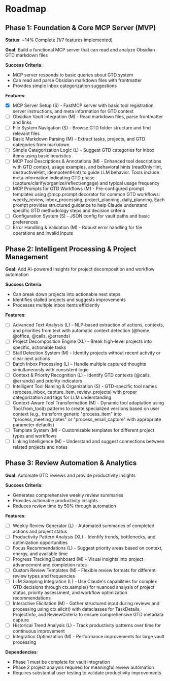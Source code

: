 # Roadmap

## Phase 1: Foundation & Core MCP Server (MVP)
**Status**: ~14% Complete (1/7 features implemented)

**Goal**: Build a functional MCP server that can read and analyze Obsidian GTD markdown files

**Success Criteria**:
- MCP server responds to basic queries about GTD system
- Can read and parse Obsidian markdown files with frontmatter
- Provides simple inbox categorization suggestions

**Features**:
- [x] MCP Server Setup (S) - FastMCP server with basic tool registration, server instructions, and meta information for GTD context
- [ ] Obsidian Vault Integration (M) - Read markdown files, parse frontmatter and links
- [ ] File System Navigation (S) - Browse GTD folder structure and find relevant files
- [ ] Basic Markdown Parsing (M) - Extract tasks, projects, and GTD categories from markdown
- [ ] Simple Categorization Logic (L) - Suggest GTD categories for inbox items using basic heuristics
- [ ] MCP Tool Descriptions & Annotations (M) - Enhanced tool descriptions with GTD context, usage examples, and behavioral hints (readOnlyHint, destructiveHint, idempotentHint) to guide LLM behavior. Tools include meta information indicating GTD phase (capture/clarify/organize/reflect/engage) and typical usage frequency
- [ ] MCP Prompts for GTD Workflows (M) - Pre-configured prompt templates using @mcp.prompt decorator for common GTD workflows: weekly_review, inbox_processing, project_planning, daily_planning. Each prompt provides structured guidance to help Claude understand specific GTD methodology steps and decision criteria
- [ ] Configuration System (S) - JSON config for vault paths and basic preferences
- [ ] Error Handling & Validation (M) - Robust error handling for file operations and invalid inputs

## Phase 2: Intelligent Processing & Project Management
**Goal**: Add AI-powered insights for project decomposition and workflow automation

**Success Criteria**:
- Can break down projects into actionable next steps
- Identifies stalled projects and suggests improvements
- Processes multiple inbox items efficiently

**Features**:
- [ ] Advanced Text Analysis (L) - NLP-based extraction of actions, contexts, and priorities from text with automatic context detection (@home, @office, @calls, @errands)
- [ ] Project Decomposition Engine (XL) - Break high-level projects into specific, actionable tasks
- [ ] Stall Detection System (M) - Identify projects without recent activity or clear next actions
- [ ] Batch Inbox Processing (L) - Handle multiple captured thoughts simultaneously with consistent logic
- [ ] Context & Priority Recognition (L) - Identify GTD contexts (@calls, @errands) and priority indicators
- [ ] Intelligent Tool Naming & Organization (S) - GTD-specific tool names (process_inbox, capture_item, review_projects) with proper categorization and tags for LLM understanding
- [ ] Context-Aware Tool Transformation (M) - Dynamic tool adaptation using Tool.from_tool() patterns to create specialized versions based on user context (e.g., transform generic "process_item" into "process_meeting_notes" or "process_email_capture" with appropriate parameter defaults)
- [ ] Template System (M) - Customizable templates for different project types and workflows
- [ ] Linking Intelligence (M) - Understand and suggest connections between related projects and notes

## Phase 3: Review Automation & Analytics
**Goal**: Automate GTD reviews and provide productivity insights

**Success Criteria**:
- Generates comprehensive weekly review summaries
- Provides actionable productivity insights
- Reduces review time by 50% through automation

**Features**:
- [ ] Weekly Review Generator (L) - Automated summaries of completed actions and project status
- [ ] Productivity Pattern Analysis (XL) - Identify trends, bottlenecks, and optimization opportunities
- [ ] Focus Recommendations (L) - Suggest priority areas based on context, energy, and available time
- [ ] Progress Tracking Dashboard (M) - Visual insights into project advancement and completion rates
- [ ] Custom Review Templates (M) - Flexible review formats for different review types and frequencies
- [ ] LLM Sampling Integration (L) - Use Claude's capabilities for complex GTD decisions through ctx.sample() for nuanced analysis of project status, priority assessment, and workflow optimization recommendations
- [ ] Interactive Elicitation (M) - Gather structured input during reviews and processing using ctx.elicit() with dataclasses for TaskDetails, ProjectInfo, and ReviewCriteria to ensure comprehensive GTD metadata capture
- [ ] Historical Trend Analysis (L) - Track productivity patterns over time for continuous improvement
- [ ] Integration Optimization (M) - Performance improvements for large vault processing

**Dependencies**:
- Phase 1 must be complete for vault integration
- Phase 2 project analysis required for meaningful review automation
- Requires substantial user testing to validate productivity improvements
